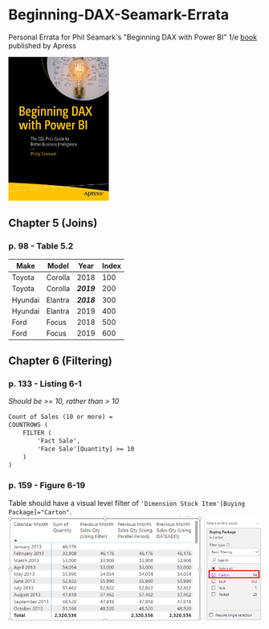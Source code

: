 # Beginning-DAX-Seamark-Errata
Personal Errata for Phil Seamark's "Beginning DAX with Power BI" 1/e [book](https://doi.org/10.1007/978-1-4842-3477-8) published by Apress

<img src="Images/Seamark - Beginning DAX Book.png" alt="Phil Seamark's beginning DAX book cover" width="200">

## Chapter 5 (Joins)

### p. 98 - Table 5.2

| Make | Model | Year | Index |
| --- | --- | --- | --- |
| Toyota | Corolla | 2018 | 100 |
| Toyota | Corolla | ***2019*** | 200 |
| Hyundai | Elantra | ***2018*** | 300 |
| Hyundai | Elantra | 2019 | 400 |
| Ford | Focus | 2018 | 500 |
| Ford | Focus | 2019 | 600 |

## Chapter 6 (Filtering)

### p. 133 - Listing 6-1

*Should be >= 10, rather than > 10*
```dax
Count of Sales (10 or more) =
COUNTROWS (
    FILTER (
        'Fact Sale',
        'Face Sale'[Quantity] >= 10
    )
)
```

### p. 159 - Figure 6-19

Table should have a visual level filter of `'Dimension Stock Item'[Buying Package]="Carton"`.
<img src="Images/p159.png" alt="Table visual requires a Buying Package filter of 'Carton' to agree with book" width="600">
